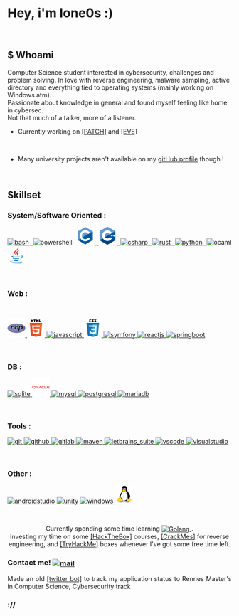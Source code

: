 # Hey, i'm lone0s :) 
<br />

## $ Whoami <br />
Computer Science student interested in cybersecurity, challenges and problem solving.
In love with reverse engineering, malware sampling, active directory and everything tied to operating systems (mainly working on Windows atm).<br />
Passionate about knowledge in general and found myself feeling like home in cybersec. <br />
Not that much of a talker, more of a listener.
<br />

- Currently working on [[PATCH]](https://github.com/lone0s/PATCH) and [[EVE]](https://github.com/lone0s/Eve)
<br />

- Many university projects aren't available on my [gitHub profile](https://github.com/lone0s?tab=repositories) though !
<br />

## Skillset
### System/Software Oriented : 
<p align="justify"> 
<a href="https://www.gnu.org/software/bash/" target="_blank" rel="noreferrer"> 
<img src="https://www.vectorlogo.zone/logos/gnu_bash/gnu_bash-icon.svg" alt="bash" width="40" height="40"/> 
</a> 
<img src="https://www.cloudsma.com/wp-content/uploads/2018/05/powershell-e1525794127153.png" alt="powershell" width="40" height="40"/> 
<a href="https://www.cprogramming.com/" target="_blank" rel="noreferrer"> 
<img src="https://raw.githubusercontent.com/devicons/devicon/master/icons/c/c-original.svg" alt="c" width="40" height="40"/> 
</a> 
<a href="https://www.w3schools.com/cpp/" target="_blank" rel="noreferrer"> 
<img src="https://raw.githubusercontent.com/devicons/devicon/master/icons/cplusplus/cplusplus-original.svg" alt="cplusplus" width="40" height="40"/>
</a>
<a href="https://learn.microsoft.com/fr-fr/dotnet/csharp/" target="_blank" rel="noreferrer"> 
<img src="https://upload.wikimedia.org/wikipedia/commons/thumb/b/bd/Logo_C_sharp.svg/1200px-Logo_C_sharp.svg.png" alt="csharp" width="40" height="40"/> 
</a> 
<a href="https://www.rust-lang.org/fr" target="_blank" rel="noreferrer"> 
<img src="https://upload.wikimedia.org/wikipedia/commons/2/20/Rustacean-orig-noshadow.svg" alt="rust" width="40" height="40"/> 
</a>  
<a href="https://www.python.org/" target="_blank" rel="noreferrer"> 
<img src="https://upload.wikimedia.org/wikipedia/commons/thumb/c/c3/Python-logo-notext.svg/2048px-Python-logo-notext.svg.png" alt="python" width="40" height="40"/> 
</a> 
<img src="https://cdn.jsdelivr.net/gh/devicons/devicon/icons/ocaml/ocaml-original-wordmark.svg" alt="ocaml" width="40" height="40"/> 
</a>
<a href="https://www.java.com" target="_blank" rel="noreferrer"> 
<img src="https://raw.githubusercontent.com/devicons/devicon/master/icons/java/java-original.svg" alt="java" width="40" height="40"/> 
</a> 
</p>
<br />


### Web :
<br />
<p align ="justify">
<a href="https://www.php.net" target="_blank" rel="noreferrer"> 
<img src="https://raw.githubusercontent.com/devicons/devicon/master/icons/php/php-original.svg" alt="php" width="40" height="40"/> 
</a> 
<a href="https://www.w3.org/html/" target="_blank" rel="noreferrer"> 
<img src="https://raw.githubusercontent.com/devicons/devicon/master/icons/html5/html5-original-wordmark.svg" alt="html5" width="40" height="40"/> 
</a> 
<a href="https://developer.mozilla.org/fr/docs/Web/JavaScript" target="_blank" rel="noreferrer"> 
<img src="https://upload.wikimedia.org/wikipedia/commons/6/6a/JavaScript-logo.png" alt="javascript" width="40" height="40"/> 
</a> 
<a href="https://www.w3schools.com/css/" target="_blank" rel="noreferrer"> 
<img src="https://raw.githubusercontent.com/devicons/devicon/master/icons/css3/css3-original-wordmark.svg" alt="css3" width="40" height="40"/> 
</a> 
<a href="https://symfony.com/" target="_blank" rel="noreferrer"> 
<img src="https://cdn.worldvectorlogo.com/logos/symfony.svg" alt="symfony" width="40" height="40"/> 
</a> 
<a href="https://fr.reactjs.org/" target="_blank" rel="noreferrer"> 
<img src="https://upload.wikimedia.org/wikipedia/commons/thumb/4/4a/Font_Awesome_5_brands_react.svg/1200px-Font_Awesome_5_brands_react.svg.png" alt="reactjs" width="40" height="40"/> 
</a> 
<a href="https://spring.io/" target="_blank" rel="noreferrer"> 
<img src="https://upload.wikimedia.org/wikipedia/commons/thumb/4/44/Spring_Framework_Logo_2018.svg/1200px-Spring_Framework_Logo_2018.svg.png" alt="springboot" width="140" height="40"/> 
</a> 
</p>
<br />

### DB : 
<p align = "justify">
<a href="https://www.sqlite.org/" target="_blank" rel="noreferrer"> 
<img src="https://www.vectorlogo.zone/logos/sqlite/sqlite-icon.svg" alt="sqlite" width="40" height="40"/> 
</a> 
<a href="https://www.oracle.com/" target="_blank" rel="noreferrer"> 
<img src="https://raw.githubusercontent.com/devicons/devicon/master/icons/oracle/oracle-original.svg" alt="oracle" width="40" height="40"/> 
</a> 
<a href="https://www.mysql.com/fr/" target="_blank" rel="noreferrer"> 
<img src="https://icons-for-free.com/iconfiles/png/512/development+logo+mysql+icon-1320184807686758112.png" alt="mysql" width="40" height="40"/> 
</a> 
<a href="https://www.postgresql.org/" target="_blank" rel="noreferrer"> 
<img src="https://upload.wikimedia.org/wikipedia/commons/thumb/2/29/Postgresql_elephant.svg/1200px-Postgresql_elephant.svg.png" alt="postgresql" width="40" height="40"/> 
</a>
<a href="https://mariadb.org/" target="_blank" rel="noreferrer"> 
<img src="https://mariadb.com/wp-content/uploads/2019/11/mariadb-logo-vert_blue-transparent.png" alt="mariadb" width="40" height="40"/> 
</a>
</p>
<br />

### Tools : 

<p align="justify">
<a href="https://git-scm.com/" target="_blank" rel="noreferrer"> 
<img src="https://www.vectorlogo.zone/logos/git-scm/git-scm-icon.svg" alt="git" width="40" height="40"/> 
</a> 
<a href="https://github.com/" target="_blank" rel="noreferrer"> 
<img src="https://github.githubassets.com/images/modules/logos_page/GitHub-Logo.png" alt="github" width="120" height="30"/> 
</a> 
<a href="https://about.gitlab.com/fr-fr/" target="_blank" rel="noreferrer"> 
<img src="https://upload.wikimedia.org/wikipedia/commons/thumb/e/e1/GitLab_logo.svg/2560px-GitLab_logo.svg.png" alt="gitlab" width="120" height="40"/> 
</a> 
<a href="https://maven.apache.org/" target="_blank" rel="noreferrer"> 
<img src="https://upload.wikimedia.org/wikipedia/commons/thumb/5/52/Apache_Maven_logo.svg/2560px-Apache_Maven_logo.svg.png" alt="maven" width="120" height="40"/> 
</a> 
<a href="https://www.jetbrains.com/fr-fr/" target="_blank" rel="noreferrer"> 
<img src="https://resources.jetbrains.com/storage/products/company/brand/logos/jb_beam.png" alt="jetbrains_suite" width="40" height="40"/> 
</a> 
<a href="https://code.visualstudio.com/" target="_blank" rel="noreferrer"> 
<img src="https://code.visualstudio.com/assets/images/code-stable.png" alt="vscode" width="40" height="40"/> 
</a> 
<a href="https://visualstudio.microsoft.com/fr/" target="_blank" rel="noreferrer"> 
<img src="https://upload.wikimedia.org/wikipedia/commons/thumb/2/2c/Visual_Studio_Icon_2022.svg/2048px-Visual_Studio_Icon_2022.svg.png" alt="visualstudio" width="40" height="40"/> 
</a> 
</p>
<br />

### Other :
<p align = "justify">
<a href="https://developer.android.com/studio" target="_blank" rel="noreferrer"> 
<img src="https://upload.wikimedia.org/wikipedia/commons/thumb/9/95/Android_Studio_Icon_3.6.svg/1900px-Android_Studio_Icon_3.6.svg.png" alt="androidstudio" width="40" height="40"/> 
</a> 
<a href="https://unity.com/fr" target="_blank" rel="noreferrer"> 
<img src="https://upload.wikimedia.org/wikipedia/commons/8/8a/Official_unity_logo.png" alt="unity" width="100" height="40"/> 
</a> 
<a href="https://www.microsoft.com/fr-fr/windows/" target="_blank" rel="noreferrer"> 
<img src="https://upload.wikimedia.org/wikipedia/commons/thumb/5/5f/Windows_logo_-_2012.svg/1024px-Windows_logo_-_2012.svg.png" alt="windows" width="40" height="40"/> 
</a> 
<a href="https://www.linux.org/" target="_blank" rel="noreferrer"> 
<img src="https://raw.githubusercontent.com/devicons/devicon/master/icons/linux/linux-original.svg" alt="linux" width="40" height="40"/> 
</a> 
</p>
<br />



<p align = "center">
Currently spending some time learning <a href = "https://docs.soliditylang.org/en/v0.8.15/" target = "blank" rel = "noreferrer"> <img src = "https://go.dev/blog/go-brand/Go-Logo/PNG/Go-Logo_Blue.png" alt= "Golang" width = "40" height = "40" align = "center"/> </a>. <br />
  Investing my time on some <a href = "https://academy.hackthebox.com/">[HackTheBox]</a> courses, <a href= https://crackmes.one/>[CrackMes]</a> for reverse engineering, and <a href = "https://tryhackme.com/">[TryHackMe]</a> boxes whenever I've got some free time left.
</p>

### Contact me! <a href="mailto: loneos1337@gmail.com" target="blank"><img align="center" src="https://upload.wikimedia.org/wikipedia/commons/thumb/4/4f/New-email-envelope-back-symbol-in-circular-outlined-button.svg/2048px-New-email-envelope-back-symbol-in-circular-outlined-button.svg.png" alt="mail" height="40" width="40" /></a>

<p align = "justify">
Made an old <a href = "https://twitter.com/StaticVoid_Bot">[twitter bot]</a> to track my application status to Rennes Master's in Computer Science, Cybersecurity track
</p>

### ://
